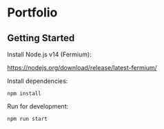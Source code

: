 # Portfolio

## Getting Started

Install Node.js v14 (Fermium):

https://nodejs.org/download/release/latest-fermium/

Install dependencies:

```shell script
npm install
```

Run for development:

```shell script
npm run start
```
